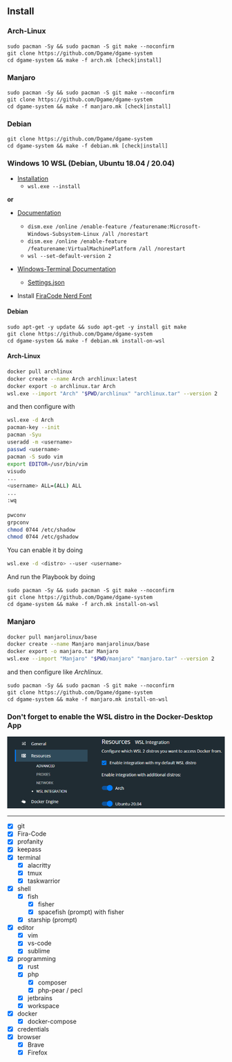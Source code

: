 ## Install

### Arch-Linux

```make
sudo pacman -Sy && sudo pacman -S git make --noconfirm
git clone https://github.com/Dgame/dgame-system
cd dgame-system && make -f arch.mk [check|install]
```

### Manjaro

```make
sudo pacman -Sy && sudo pacman -S git make --noconfirm
git clone https://github.com/Dgame/dgame-system
cd dgame-system && make -f manjaro.mk [check|install]
```

### Debian

```make
git clone https://github.com/Dgame/dgame-system
cd dgame-system && make -f debian.mk [check|install]
```

### Windows 10 WSL (Debian, Ubuntu 18.04 / 20.04)

- [Installation](https://devblogs.microsoft.com/commandline/install-wsl-with-a-single-command-now-available-in-windows-10-version-2004-and-higher/)
  - `wsl.exe --install`

**or**

- [Documentation](https://docs.microsoft.com/de-de/windows/wsl/install-win10)
  - `dism.exe /online /enable-feature /featurename:Microsoft-Windows-Subsystem-Linux /all /norestart`
  - `dism.exe /online /enable-feature /featurename:VirtualMachinePlatform /all /norestart`
  - `wsl --set-default-version 2`

- [Windows-Terminal Documentation](https://docs.microsoft.com/en-us/windows/terminal/)
  - [Settings.json](https://gist.github.com/Dgame/0504db67cfdcac8d8dea01c633ba4db1)

- Install [FiraCode Nerd Font](https://github.com/ryanoasis/nerd-fonts/releases/download/v2.1.0/FiraCode.zip)

#### Debian

```make
sudo apt-get -y update && sudo apt-get -y install git make
git clone https://github.com/Dgame/dgame-system
cd dgame-system && make -f debian.mk install-on-wsl
```

#### Arch-Linux

```sh
docker pull archlinux
docker create --name Arch archlinux:latest
docker export -o archlinux.tar Arch
wsl.exe --import "Arch" "$PWD/archlinux" "archlinux.tar" --version 2
```

and then configure with

```sh
wsl.exe -d Arch
pacman-key --init
pacman -Syu
useradd -m <username>
passwd <username>
pacman -S sudo vim
export EDITOR=/usr/bin/vim
visudo
...
<username> ALL=(ALL) ALL
...
:wq

pwconv
grpconv
chmod 0744 /etc/shadow
chmod 0744 /etc/gshadow
```

You can enable it by doing

```sh
wsl.exe -d <distro> --user <username>
```

And run the Playbook by doing

```make
sudo pacman -Sy && sudo pacman -S git make --noconfirm
git clone https://github.com/Dgame/dgame-system
cd dgame-system && make -f arch.mk install-on-wsl
```

### Manjaro

```sh
docker pull manjarolinux/base
docker create --name Manjaro manjarolinux/base
docker export -o manjaro.tar Manjaro
wsl.exe --import "Manjaro" "$PWD/manjaro" "manjaro.tar" --version 2
```

and then configure like _Archlinux_.

```make
sudo pacman -Sy && sudo pacman -S git make --noconfirm
git clone https://github.com/Dgame/dgame-system
cd dgame-system && make -f manjaro.mk install-on-wsl
```

### Don't forget to enable the WSL distro in the Docker-Desktop App

![](Docker-Desktop.png)

----

 - [x] git
 - [x] Fira-Code
 - [x] profanity
 - [x] keepass
 - [x] terminal
   - [x] alacritty
   - [x] tmux
   - [x] taskwarrior
 - [x] shell
   - [x] fish
     - [x] fisher
     - [x] spacefish (prompt) with fisher
   - [x] starship (prompt)
 - [x] editor
   - [x] vim
   - [x] vs-code
   - [x] sublime
 - [x] programming
   - [x] rust
   - [x] php
     - [x] composer
     - [x] php-pear / pecl
   - [x] jetbrains
   - [x] workspace
 - [x] docker
     - [x] docker-compose
 - [x] credentials
 - [x] browser
     - [x] Brave
     - [x] Firefox
